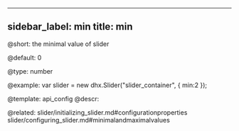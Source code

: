 
---
sidebar_label: min
title: min
---          

@short: 
the minimal value of slider


@default:
0


@type: number

@example: 
var slider = new dhx.Slider("slider_container", { 
    min:2
});


@template:	api_config
@descr: 


@related: slider/initializing_slider.md#configurationproperties
slider/configuring_slider.md#minimalandmaximalvalues
